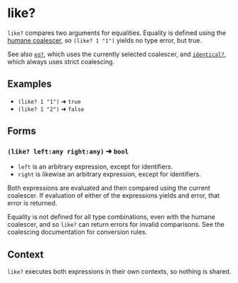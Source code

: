 # like?

`like?` compares two arguments for equalities. Equality is defined using the
[humane coalescer](../../coalescing.md#humane-coalescer), so `(like? 1 "1")` yields
no type error, but true.

See also [`eq?`](eq.md), which uses the currently selected coalescer,
and [`identical?`](identical.md), which always uses strict
coalescing.

## Examples

* `(like? 1 "1")` ➜ `true`
* `(like? 1 "2")` ➜ `false`

## Forms

### `(like? left:any right:any)` ➜ `bool`

* `left` is an arbitrary expression, except for identifiers.
* `right` is likewise an arbitrary expression, except for identifiers.

Both expressions are evaluated and then compared using the current coalescer.
If evaluation of either of the expressions yields and error, that error is
returned.

Equality is not defined for all type combinations, even with the humane coalescer,
and so `like?` can return errors for invalid comparisons. See the coalescing
documentation for conversion rules.

## Context

`like?` executes both expressions in their own contexts, so nothing is shared.
